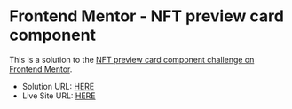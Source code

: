 # Frontend Mentor - NFT preview card component

This is a solution to the [NFT preview card component challenge on Frontend Mentor](https://www.frontendmentor.io/challenges/nft-preview-card-component-SbdUL_w0U).

- Solution URL: [HERE](---)
- Live Site URL: [HERE](https://jmolinamelgarejo.github.io/Frontend-Mentor-NFT-preview-card-component/)
